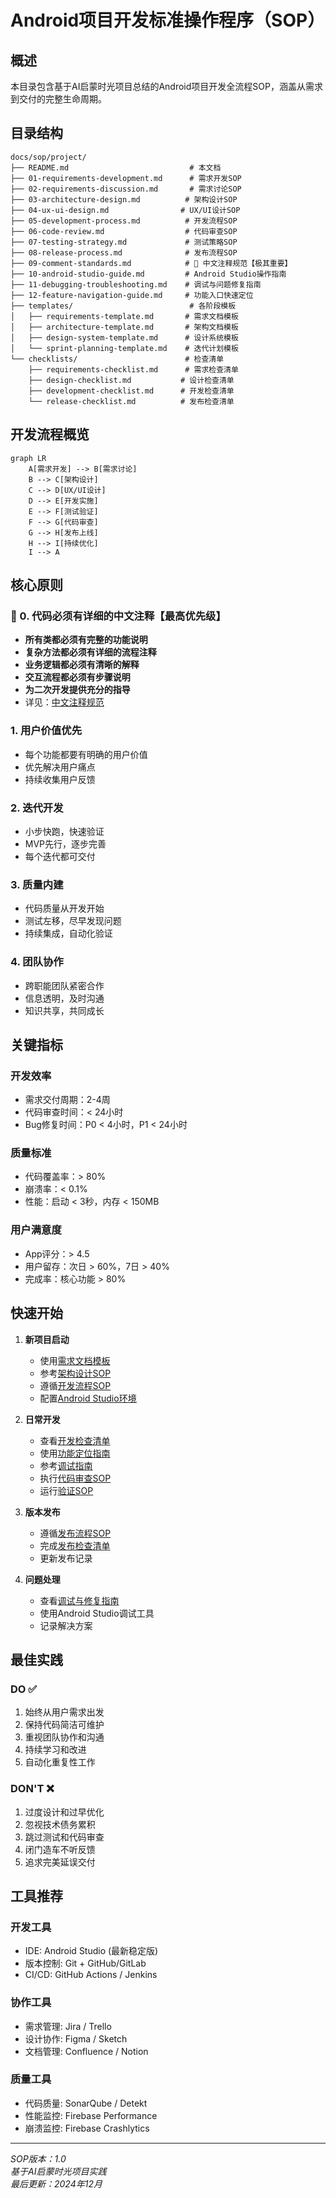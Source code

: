 # Android项目开发标准操作程序（SOP）

## 概述

本目录包含基于AI启蒙时光项目总结的Android项目开发全流程SOP，涵盖从需求到交付的完整生命周期。

## 目录结构

```
docs/sop/project/
├── README.md                           # 本文档
├── 01-requirements-development.md      # 需求开发SOP
├── 02-requirements-discussion.md       # 需求讨论SOP
├── 03-architecture-design.md          # 架构设计SOP
├── 04-ux-ui-design.md                # UX/UI设计SOP
├── 05-development-process.md          # 开发流程SOP
├── 06-code-review.md                  # 代码审查SOP
├── 07-testing-strategy.md             # 测试策略SOP
├── 08-release-process.md              # 发布流程SOP
├── 09-comment-standards.md            # 🔴 中文注释规范【极其重要】
├── 10-android-studio-guide.md         # Android Studio操作指南
├── 11-debugging-troubleshooting.md    # 调试与问题修复指南
├── 12-feature-navigation-guide.md     # 功能入口快速定位
├── templates/                          # 各阶段模板
│   ├── requirements-template.md       # 需求文档模板
│   ├── architecture-template.md       # 架构文档模板
│   ├── design-system-template.md      # 设计系统模板
│   └── sprint-planning-template.md    # 迭代计划模板
└── checklists/                        # 检查清单
    ├── requirements-checklist.md      # 需求检查清单
    ├── design-checklist.md           # 设计检查清单
    ├── development-checklist.md      # 开发检查清单
    └── release-checklist.md          # 发布检查清单
```

## 开发流程概览

```mermaid
graph LR
    A[需求开发] --> B[需求讨论]
    B --> C[架构设计]
    C --> D[UX/UI设计]
    D --> E[开发实施]
    E --> F[测试验证]
    F --> G[代码审查]
    G --> H[发布上线]
    H --> I[持续优化]
    I --> A
```

## 核心原则

### 🔴 0. 代码必须有详细的中文注释【最高优先级】
- **所有类都必须有完整的功能说明**
- **复杂方法都必须有详细的流程注释**
- **业务逻辑都必须有清晰的解释**
- **交互流程都必须有步骤说明**
- **为二次开发提供充分的指导**
- 详见：[中文注释规范](./09-comment-standards.md)

### 1. 用户价值优先
- 每个功能都要有明确的用户价值
- 优先解决用户痛点
- 持续收集用户反馈

### 2. 迭代开发
- 小步快跑，快速验证
- MVP先行，逐步完善
- 每个迭代都可交付

### 3. 质量内建
- 代码质量从开发开始
- 测试左移，尽早发现问题
- 持续集成，自动化验证

### 4. 团队协作
- 跨职能团队紧密合作
- 信息透明，及时沟通
- 知识共享，共同成长

## 关键指标

### 开发效率
- 需求交付周期：2-4周
- 代码审查时间：< 24小时
- Bug修复时间：P0 < 4小时，P1 < 24小时

### 质量标准
- 代码覆盖率：> 80%
- 崩溃率：< 0.1%
- 性能：启动 < 3秒，内存 < 150MB

### 用户满意度
- App评分：> 4.5
- 用户留存：次日 > 60%，7日 > 40%
- 完成率：核心功能 > 80%

## 快速开始

1. **新项目启动**
   - 使用[需求文档模板](./templates/requirements-template.md)
   - 参考[架构设计SOP](./03-architecture-design.md)
   - 遵循[开发流程SOP](./05-development-process.md)
   - 配置[Android Studio环境](./10-android-studio-guide.md)

2. **日常开发**
   - 查看[开发检查清单](./checklists/development-checklist.md)
   - 使用[功能定位指南](./12-feature-navigation-guide.md)
   - 参考[调试指南](./11-debugging-troubleshooting.md)
   - 执行[代码审查SOP](./06-code-review.md)
   - 运行[验证SOP](../validate/)

3. **版本发布**
   - 遵循[发布流程SOP](./08-release-process.md)
   - 完成[发布检查清单](./checklists/release-checklist.md)
   - 更新发布记录

4. **问题处理**
   - 查看[调试与修复指南](./11-debugging-troubleshooting.md)
   - 使用Android Studio调试工具
   - 记录解决方案

## 最佳实践

### DO ✅
1. 始终从用户需求出发
2. 保持代码简洁可维护
3. 重视团队协作和沟通
4. 持续学习和改进
5. 自动化重复性工作

### DON'T ❌
1. 过度设计和过早优化
2. 忽视技术债务累积
3. 跳过测试和代码审查
4. 闭门造车不听反馈
5. 追求完美延误交付

## 工具推荐

### 开发工具
- IDE: Android Studio (最新稳定版)
- 版本控制: Git + GitHub/GitLab
- CI/CD: GitHub Actions / Jenkins

### 协作工具
- 需求管理: Jira / Trello
- 设计协作: Figma / Sketch
- 文档管理: Confluence / Notion

### 质量工具
- 代码质量: SonarQube / Detekt
- 性能监控: Firebase Performance
- 崩溃监控: Firebase Crashlytics

---

*SOP版本：1.0*  
*基于AI启蒙时光项目实践*  
*最后更新：2024年12月*